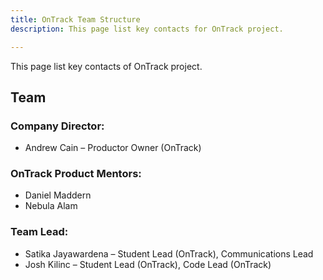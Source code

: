 ```yaml
---
title: OnTrack Team Structure
description: This page list key contacts for OnTrack project.

---
```


This page list key contacts of OnTrack project.

## Team

### Company Director: 
- Andrew Cain – Productor Owner (OnTrack)

### OnTrack Product Mentors: 
- Daniel Maddern
- Nebula Alam

### Team Lead: 
- Satika Jayawardena – Student Lead (OnTrack), Communications Lead
- Josh Kilinc – Student Lead (OnTrack), Code Lead (OnTrack)

